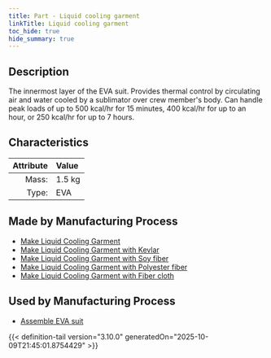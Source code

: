```yaml
---
title: Part - Liquid cooling garment
linkTitle: Liquid cooling garment
toc_hide: true
hide_summary: true
---
```

<!-- This is generated by the MarsSim HelpGenertor, do not edit. -->

## Description
The innermost layer of the EVA suit. Provides thermal control&#10;&#9;&#9;&#9;by circulating air and water cooled by a sublimator over crew member&#39;s&#10;&#9;&#9;&#9;body. Can handle peak loads of up to 500 kcal/hr for 15 minutes, &#10;&#9;&#9;&#9;400 kcal/hr for up to an hour, or 250 kcal/hr for up to 7 hours.&#9;&#9;&#9;&#10;&#9;&#9;

## Characteristics

| Attribute      | Value |
|--------:|:------|
|Mass:|1.5 kg|
|Type:|EVA|

## Made by Manufacturing Process

- [Make Liquid Cooling Garment](/docs/definitions/process/make-liquid-cooling-garment)
- [Make Liquid Cooling Garment with Kevlar](/docs/definitions/process/make-liquid-cooling-garment-with-kevlar)
- [Make Liquid Cooling Garment with Soy fiber](/docs/definitions/process/make-liquid-cooling-garment-with-soy-fiber)
- [Make Liquid Cooling Garment with Polyester fiber](/docs/definitions/process/make-liquid-cooling-garment-with-polyester-fiber)
- [Make Liquid Cooling Garment with Fiber cloth](/docs/definitions/process/make-liquid-cooling-garment-with-fiber-cloth)

## Used by Manufacturing Process

- [Assemble EVA suit](/docs/definitions/process/assemble-eva-suit)



{{< definition-tail version="3.10.0" generatedOn="2025-10-09T21:45:01.8754429" >}}



